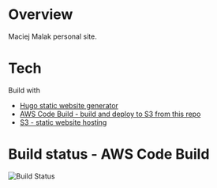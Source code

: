 # Overview
Maciej Malak personal site.

# Tech
Build with 
- [Hugo static website generator](https://github.com/gohugoio/hugo) 
- [AWS Code Build - build and deploy to S3 from this repo](https://aws.amazon.com/codebuild/)
- [S3 - static website hosting](https://aws.amazon.com/s3/)

# Build status - AWS Code Build

![Build Status](https://codebuild.eu-central-1.amazonaws.com/badges?uuid=eyJlbmNyeXB0ZWREYXRhIjoibEgxeFZJZXgyVEM1TEhjLzNWaXhLOW84aXpRZzNGTkQzOTNVZ3B2aVZEQXBrL2VRcU9BYlNrMCtwbVBnSXJ1WjNsdlhzKzVwcWQ3UEFETEJvdFpwc3prPSIsIml2UGFyYW1ldGVyU3BlYyI6IldhN3E4Snd3TmFzWmZidXQiLCJtYXRlcmlhbFNldFNlcmlhbCI6MX0%3D&branch=master)